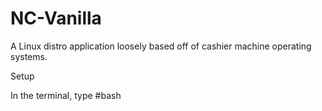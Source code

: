 # NC-Vanilla
A Linux distro application loosely based off of cashier machine operating systems.

Setup

In the terminal, type
#bash
